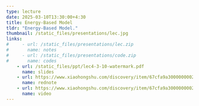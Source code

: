```yaml
---
type: lecture
date: 2025-03-10T13:30:00+4:30
title: Energy-Based Model
tldr: "Energy-Based Model."
thumbnail: /static_files/presentations/lec.jpg
links: 
#     - url: /static_files/presentations/lec.zip
#       name: notes
#     - url: /static_files/presentations/code.zip
#       name: codes
    - url: /static_files/ppt/lec4-3-10-watermark.pdf
      name: slides
    - url: https://www.xiaohongshu.com/discovery/item/67cfa9a30000000029029dac?source=webshare&xhsshare=pc_web&xsec_token=ABfOQpfWmPj_PR_3X2Bj_2OBWDk3-GDCpF4E_3PkBhqXY=&xsec_source=pc_share
      name: rednote
    - url: https://www.xiaohongshu.com/discovery/item/67cfa9a30000000029029dac?source=webshare&xhsshare=pc_web&xsec_token=ABfOQpfWmPj_PR_3X2Bj_2OBWDk3-GDCpF4E_3PkBhqXY=&xsec_source=pc_share
      name: video
---
```




